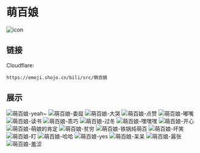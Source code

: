 # 萌百娘
![icon](https://emoji.shojo.cn/bili/src/萌百娘/icon.png)
## 链接
Cloudflare:
```
https://emoji.shojo.cn/bili/src/萌百娘
```
## 展示
![萌百娘-yeah~](https://emoji.shojo.cn/bili/src/萌百娘/萌百娘-yeah~.png)
![萌百娘-委屈](https://emoji.shojo.cn/bili/src/萌百娘/萌百娘-委屈.png)
![萌百娘-大哭](https://emoji.shojo.cn/bili/src/萌百娘/萌百娘-大哭.png)
![萌百娘-点赞](https://emoji.shojo.cn/bili/src/萌百娘/萌百娘-点赞.png)
![萌百娘-嘟嘴](https://emoji.shojo.cn/bili/src/萌百娘/萌百娘-嘟嘴.png)
![萌百娘-读书](https://emoji.shojo.cn/bili/src/萌百娘/萌百娘-读书.png)
![萌百娘-乖巧](https://emoji.shojo.cn/bili/src/萌百娘/萌百娘-乖巧.png)
![萌百娘-过冬](https://emoji.shojo.cn/bili/src/萌百娘/萌百娘-过冬.png)
![萌百娘-嘿嘿嘿](https://emoji.shojo.cn/bili/src/萌百娘/萌百娘-嘿嘿嘿.png)
![萌百娘-开心](https://emoji.shojo.cn/bili/src/萌百娘/萌百娘-开心.png)
![萌百娘-萌娘的肯定](https://emoji.shojo.cn/bili/src/萌百娘/萌百娘-萌娘的肯定.png)
![萌百娘-贫穷](https://emoji.shojo.cn/bili/src/萌百娘/萌百娘-贫穷.png)
![萌百娘-铁锅炖萌百](https://emoji.shojo.cn/bili/src/萌百娘/萌百娘-铁锅炖萌百.png)
![萌百娘-坏笑](https://emoji.shojo.cn/bili/src/萌百娘/萌百娘-坏笑.png)
![萌百娘-盯](https://emoji.shojo.cn/bili/src/萌百娘/萌百娘-盯.png)
![萌百娘-哈哈](https://emoji.shojo.cn/bili/src/萌百娘/萌百娘-哈哈.png)
![萌百娘-yes](https://emoji.shojo.cn/bili/src/萌百娘/萌百娘-yes.png)
![萌百娘-呆呆](https://emoji.shojo.cn/bili/src/萌百娘/萌百娘-呆呆.png)
![萌百娘-嚣张](https://emoji.shojo.cn/bili/src/萌百娘/萌百娘-嚣张.png)
![萌百娘-羞涩](https://emoji.shojo.cn/bili/src/萌百娘/萌百娘-羞涩.png)
